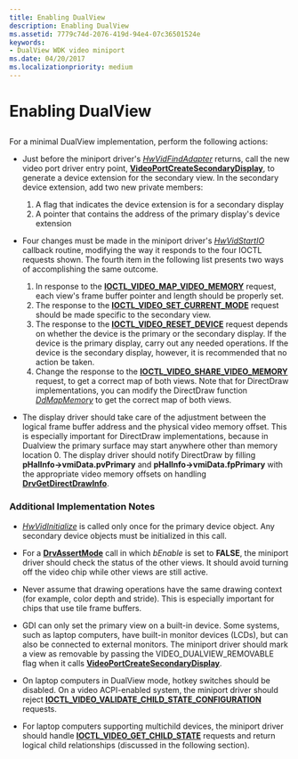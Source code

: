 ```yaml
---
title: Enabling DualView
description: Enabling DualView
ms.assetid: 7779c74d-2076-419d-94e4-07c36501524e
keywords:
- DualView WDK video miniport
ms.date: 04/20/2017
ms.localizationpriority: medium
---
```


# Enabling DualView


## <span id="ddk_enabling_dualview_gg"></span><span id="DDK_ENABLING_DUALVIEW_GG"></span>


For a minimal DualView implementation, perform the following actions:

-   Just before the miniport driver's [*HwVidFindAdapter*](https://docs.microsoft.com/windows-hardware/drivers/ddi/content/video/nc-video-pvideo_hw_find_adapter) returns, call the new video port driver entry point, [**VideoPortCreateSecondaryDisplay**](https://docs.microsoft.com/windows-hardware/drivers/ddi/content/video/nf-video-videoportcreatesecondarydisplay), to generate a device extension for the secondary view. In the secondary device extension, add two new private members:

    1.  A flag that indicates the device extension is for a secondary display
    2.  A pointer that contains the address of the primary display's device extension
-   Four changes must be made in the miniport driver's [*HwVidStartIO*](https://docs.microsoft.com/windows-hardware/drivers/ddi/content/video/nc-video-pvideo_hw_start_io) callback routine, modifying the way it responds to the four IOCTL requests shown. The fourth item in the following list presents two ways of accomplishing the same outcome.

    1.  In response to the [**IOCTL\_VIDEO\_MAP\_VIDEO\_MEMORY**](https://docs.microsoft.com/windows-hardware/drivers/ddi/content/ntddvdeo/ni-ntddvdeo-ioctl_video_map_video_memory) request, each view's frame buffer pointer and length should be properly set.
    2.  The response to the [**IOCTL\_VIDEO\_SET\_CURRENT\_MODE**](https://docs.microsoft.com/windows-hardware/drivers/ddi/content/ntddvdeo/ni-ntddvdeo-ioctl_video_set_current_mode) request should be made specific to the secondary view.
    3.  The response to the [**IOCTL\_VIDEO\_RESET\_DEVICE**](https://docs.microsoft.com/windows-hardware/drivers/ddi/content/ntddvdeo/ni-ntddvdeo-ioctl_video_reset_device) request depends on whether the device is the primary or the secondary display. If the device is the primary display, carry out any needed operations. If the device is the secondary display, however, it is recommended that no action be taken.
    4.  Change the response to the [**IOCTL\_VIDEO\_SHARE\_VIDEO\_MEMORY**](https://docs.microsoft.com/windows-hardware/drivers/ddi/content/ntddvdeo/ni-ntddvdeo-ioctl_video_share_video_memory) request, to get a correct map of both views. Note that for DirectDraw implementations, you can modify the DirectDraw function [*DdMapMemory*](https://docs.microsoft.com/windows/desktop/api/ddrawint/nc-ddrawint-pdd_mapmemory) to get the correct map of both views.
-   The display driver should take care of the adjustment between the logical frame buffer address and the physical video memory offset. This is especially important for DirectDraw implementations, because in Dualview the primary surface may start anywhere other than memory location 0. The display driver should notify DirectDraw by filling **pHalInfo-&gt;vmiData.pvPrimary** and **pHalInfo-&gt;vmiData.fpPrimary** with the appropriate video memory offsets on handling [**DrvGetDirectDrawInfo**](https://docs.microsoft.com/windows/desktop/api/winddi/nf-winddi-drvgetdirectdrawinfo).

### <span id="Additional_Implementation_Notes"></span><span id="additional_implementation_notes"></span><span id="ADDITIONAL_IMPLEMENTATION_NOTES"></span>Additional Implementation Notes

-   [*HwVidInitialize*](https://docs.microsoft.com/windows-hardware/drivers/ddi/content/video/nc-video-pvideo_hw_initialize) is called only once for the primary device object. Any secondary device objects must be initialized in this call.

-   For a [**DrvAssertMode**](https://docs.microsoft.com/windows/desktop/api/winddi/nf-winddi-drvassertmode) call in which *bEnable* is set to **FALSE**, the miniport driver should check the status of the other views. It should avoid turning off the video chip while other views are still active.

-   Never assume that drawing operations have the same drawing context (for example, color depth and stride). This is especially important for chips that use tile frame buffers.

-   GDI can only set the primary view on a built-in device. Some systems, such as laptop computers, have built-in monitor devices (LCDs), but can also be connected to external monitors. The miniport driver should mark a view as removable by passing the VIDEO\_DUALVIEW\_REMOVABLE flag when it calls [**VideoPortCreateSecondaryDisplay**](https://docs.microsoft.com/windows-hardware/drivers/ddi/content/video/nf-video-videoportcreatesecondarydisplay).

-   On laptop computers in DualView mode, hotkey switches should be disabled. On a video ACPI-enabled system, the miniport driver should reject [**IOCTL\_VIDEO\_VALIDATE\_CHILD\_STATE\_CONFIGURATION**](https://docs.microsoft.com/windows-hardware/drivers/ddi/content/ntddvdeo/ni-ntddvdeo-ioctl_video_validate_child_state_configuration) requests.

-   For laptop computers supporting multichild devices, the miniport driver should handle [**IOCTL\_VIDEO\_GET\_CHILD\_STATE**](https://docs.microsoft.com/windows-hardware/drivers/ddi/content/ntddvdeo/ni-ntddvdeo-ioctl_video_get_child_state) requests and return logical child relationships (discussed in the following section).

 

 





